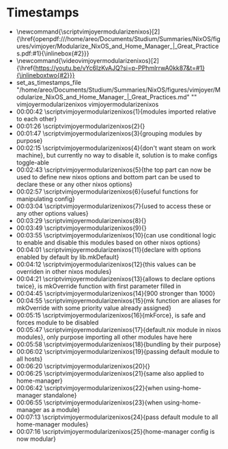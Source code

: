 # Timestamps
- \newcommand{\scriptvimjoyermodularizenixos}[2]{\href{openpdf:///home/areo/Documents/Studium/Summaries/NixOS/figures/vimjoyer/Modularize_NixOS_and_Home_Manager_|_Great_Practices.pdf:#1}{\inlinebox{#2}}}
- \newcommand{\videovimjoyermodularizenixos}[2]{\href{https://youtu.be/vYc6IzKvAJQ?si=p-PPhmlrrwA0kk87&t=#1}{\inlineboxtwo{#2}}}
- set_as_timestamps_file "/home/areo/Documents/Studium/Summaries/NixOS/figures/vimjoyer/Modularize_NixOS_and_Home_Manager_|_Great_Practices.md" "" vimjoyermodularizenixos vimjoyermodularizenixos
- 00:00:42 \scriptvimjoyermodularizenixos{1}{modules imported relative to each other}
- 00:01:26 \scriptvimjoyermodularizenixos{2}{}
- 00:01:47 \scriptvimjoyermodularizenixos{3}{grouping modules by purpose}
- 00:02:15 \scriptvimjoyermodularizenixos{4}{don't want steam on work machine}, but currently no way to disable it, solution is to make configs toggle-able
- 00:02:43 \scriptvimjoyermodularizenixos{5}{the top part can now be used to define new nixos options and bottom part can be used to declare these or any other nixos options}
- 00:02:57 \scriptvimjoyermodularizenixos{6}{useful functions for manipulating config}
- 00:03:04 \scriptvimjoyermodularizenixos{7}{used to access these or any other options values}
- 00:03:29 \scriptvimjoyermodularizenixos{8}{}
- 00:03:49 \scriptvimjoyermodularizenixos{9}{}
- 00:03:55 \scriptvimjoyermodularizenixos{10}{can use conditional logic to enable and disable this modules based on other nixos options}
- 00:04:01 \scriptvimjoyermodularizenixos{11}{declare with options enabled by default by lib.mkDefault}
- 00:04:12 \scriptvimjoyermodularizenixos{12}{this values can be overriden in other nixos modules}
- 00:04:21 \scriptvimjoyermodularizenixos{13}{allows to declare options twice}, is mkOverride function with first parameter filled in
- 00:04:45 \scriptvimjoyermodularizenixos{14}{900 stronger than 1000}
- 00:04:55 \scriptvimjoyermodularizenixos{15}{mk function are aliases for mkOverride with some priority value already assigned}
- 00:05:15 \scriptvimjoyermodularizenixos{16}{mkForce}, is safe and forces module to be disabled
- 00:05:47 \scriptvimjoyermodularizenixos{17}{default.nix module in nixos modules}, only purpose importing all other modules have here
- 00:05:58 \scriptvimjoyermodularizenixos{18}{bundling by their purpose}
- 00:06:02 \scriptvimjoyermodularizenixos{19}{passing default module to all hosts}
- 00:06:20 \scriptvimjoyermodularizenixos{20}{}
- 00:06:25 \scriptvimjoyermodularizenixos{21}{same also applied to home-manager}
- 00:06:42 \scriptvimjoyermodularizenixos{22}{when using-home-manager standalone}
- 00:06:55 \scriptvimjoyermodularizenixos{23}{when using-home-manager as a module}
- 00:07:13 \scriptvimjoyermodularizenixos{24}{pass default module to all home-manager modules}
- 00:07:16 \scriptvimjoyermodularizenixos{25}{home-manager config is now modular}
